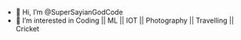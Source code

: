 - 👋 Hi, I’m @SuperSayianGodCode
- 👀 I’m interested in Coding || ML || IOT || Photography || Travelling || Cricket

<!---
SuperSayianGodCode/SuperSayianGodCode is a ✨ special ✨ repository because its `README.md` (this file) appears on your GitHub profile.
You can click the Preview link to take a look at your changes.
--->
